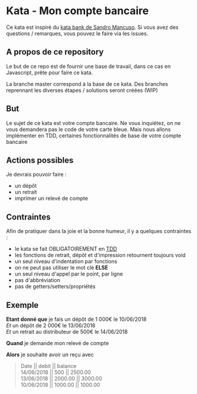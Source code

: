# Kata - Mon compte bancaire

Ce kata est inspiré du [kata bank de Sandro Mancuso](https://github.com/sandromancuso/Bank-kata). Si vous avez des questions / remarques, vous pouvez le faire via les issues.

## A propos de ce repository
Le but de ce repo est de fournir une base de travail, dans ce cas en Javascript, prête pour faire ce kata.

La branche master correspond à la base de ce kata.
Des branches reprennant les diverses étapes / solutions seront créées (WIP)

## But
Le sujet de ce kata est votre compte bancaire. Ne vous inquiétez, on ne vous demandera pas le code de votre carte bleue. Mais nous allons implémenter en TDD, certaines fonctionnalités de base de votre compte bancaire

## Actions possibles
Je devrais pouvoir faire :
- un dépôt
- un retrait
- imprimer un relevé de compte

## Contraintes 

Afin de pratiquer dans la joie et la bonne humeur, il y a quelques contraintes : 
- le kata se fait OBLIGATOIREMENT en [TDD](http://blog.thiga.fr/glossaire/tdd/)
- les fonctions de retrait, dépôt et d'impression retournent toujours void
- un seul niveau d'indentation par fonctions
- on ne peut pas utiliser le mot clé **ELSE**
- un seul niveau d'appel par le point, par ligne
- pas d'abbréviation
- pas de getters/setters/propriétés

## Exemple
**Etant donné que** je fais un dépôt de 1 000€ le 10/06/2018  
_Et_ un dépôt de 2 000€ le 13/06/2018  
_Et_ un retrait au distributeur de 500€ le 14/06/2018

**Quand** je demande mon relevé de compte

**Alors** je souhaite avoir un reçu avec
> Date || debit || balance  
> 14/06/2018 || 500 || 2500.00  
> 13/06/2018 || 2000.00 || 3000.00  
> 10/06/2018 || 1000.00 || 1000.00
